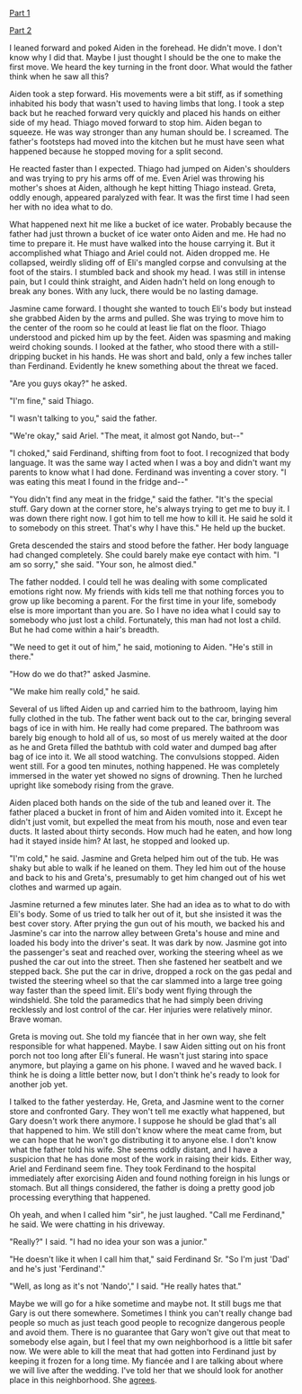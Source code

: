 [Part 1](https://www.reddit.com/r/nosleep/comments/vabojg/the_neighbors_had_a_cookout_but_the_meat_wasnt/)

[Part 2](https://www.reddit.com/r/nosleep/comments/vg732e/the_neighbors_had_a_cookout_but_the_meat_wasnt/)

I leaned forward and poked Aiden in the forehead. He didn't move. I don't know why I did that. Maybe I just thought I should be the one to make the first move. We heard the key turning in the front door. What would the father think when he saw all this?

Aiden took a step forward. His movements were a bit stiff, as if something inhabited his body that wasn't used to having limbs that long. I took a step back but he reached forward very quickly and placed his hands on either side of my head. Thiago moved forward to stop him. Aiden began to squeeze. He was way stronger than any human should be. I screamed. The father's footsteps had moved into the kitchen but he must have seen what happened because he stopped moving for a split second.

He reacted faster than I expected. Thiago had jumped on Aiden's shoulders and was trying to pry his arms off of me. Even Ariel was throwing his mother's shoes at Aiden, although he kept hitting Thiago instead. Greta, oddly enough, appeared paralyzed with fear. It was the first time I had seen her with no idea what to do.

What happened next hit me like a bucket of ice water. Probably because the father had just thrown a bucket of ice water onto Aiden and me. He had no time to prepare it. He must have walked into the house carrying it. But it accomplished what Thiago and Ariel could not. Aiden dropped me. He collapsed, weirdly sliding off of Eli's mangled corpse and convulsing at the foot of the stairs. I stumbled back and shook my head. I was still in intense pain, but I could think straight, and Aiden hadn't held on long enough to break any bones. With any luck, there would be no lasting damage.

Jasmine came forward. I thought she wanted to touch Eli's body but instead she grabbed Aiden by the arms and pulled. She was trying to move him to the center of the room so he could at least lie flat on the floor. Thiago understood and picked him up by the feet. Aiden was spasming and making weird choking sounds. I looked at the father, who stood there with a still-dripping bucket in his hands. He was short and bald, only a few inches taller than Ferdinand. Evidently he knew something about the threat we faced. 

"Are you guys okay?" he asked.

"I'm fine," said Thiago.

"I wasn't talking to you," said the father.

"We're okay," said Ariel. "The meat, it almost got Nando, but--"

"I choked," said Ferdinand, shifting from foot to foot. I recognized that body language. It was the same way I acted when I was a boy and didn't want my parents to know what I had done. Ferdinand was inventing a cover story. "I was eating this meat I found in the fridge and--"

"You didn't find any meat in the fridge," said the father. "It's the special stuff. Gary down at the corner store, he's always trying to get me to buy it. I was down there right now. I got him to tell me how to kill it. He said he sold it to somebody on this street. That's why I have this." He held up the bucket.

Greta descended the stairs and stood before the father. Her body language had changed completely. She could barely make eye contact with him. "I am so sorry," she said. "Your son, he almost died."

The father nodded. I could tell he was dealing with some complicated emotions right now. My friends with kids tell me that nothing forces you to grow up like becoming a parent. For the first time in your life, somebody else is more important than you are. So I have no idea what I could say to somebody who just lost a child. Fortunately, this man had not lost a child. But he had come within a hair's breadth. 

"We need to get it out of him," he said, motioning to Aiden. "He's still in there."

"How do we do that?" asked Jasmine.

"We make him really cold," he said. 

Several of us lifted Aiden up and carried him to the bathroom, laying him fully clothed in the tub. The father went back out to the car, bringing several bags of ice in with him. He really had come prepared. The bathroom was barely big enough to hold all of us, so most of us merely waited at the door as he and Greta filled the bathtub with cold water and dumped bag after bag of ice into it. We all stood watching. The convulsions stopped. Aiden went still. For a good ten minutes, nothing happened. He was completely immersed in the water yet showed no signs of drowning. Then he lurched upright like somebody rising from the grave.

Aiden placed both hands on the side of the tub and leaned over it. The father placed a bucket in front of him and Aiden vomited into it. Except he didn't just vomit, but expelled the meat from his mouth, nose and even tear ducts. It lasted about thirty seconds. How much had he eaten, and how long had it stayed inside him? At last, he stopped and looked up.

"I'm cold," he said. Jasmine and Greta helped him out of the tub. He was shaky but able to walk if he leaned on them. They led him out of the house and back to his and Greta's, presumably to get him changed out of his wet clothes and warmed up again.

Jasmine returned a few minutes later. She had an idea as to what to do with Eli's body. Some of us tried to talk her out of it, but she insisted it was the best cover story. After prying the gun out of his mouth, we backed his and Jasmine's car into the narrow alley between Greta's house and mine and loaded his body into the driver's seat. It was dark by now. Jasmine got into the passenger's seat and reached over, working the steering wheel as we pushed the car out into the street. Then she fastened her seatbelt and we stepped back. She put the car in drive, dropped a rock on the gas pedal and twisted the steering wheel so that the car slammed into a large tree going way faster than the speed limit. Eli's body went flying through the windshield. She told the paramedics that he had simply been driving recklessly and lost control of the car. Her injuries were relatively minor. Brave woman.

Greta is moving out. She told my  fiancée that in her own way, she felt responsible for what happened. Maybe. I saw Aiden sitting out on his front porch not too long after Eli's funeral. He wasn't just staring into space anymore, but playing a game on his phone. I waved and he waved back. I think he is doing a little better now, but I don't think he's ready to look for another job yet.

I talked to the father yesterday. He, Greta, and Jasmine went to the corner store and confronted Gary. They won't tell me exactly what happened, but Gary doesn't work there anymore. I suppose he should be glad that's all that happened to him. We still don't know where the meat came from, but we can hope that he won't go distributing it to anyone else. I don't know what the father told his wife. She seems oddly distant, and I have a suspicion that he has done most of the work in raising their kids. Either way, Ariel and Ferdinand seem fine. They took Ferdinand to the hospital immediately after exorcising Aiden and found nothing foreign in his lungs or stomach. But all things considered, the father is doing a pretty good job processing everything that happened.

Oh yeah, and when I called him "sir", he just laughed. "Call me Ferdinand," he said. We were chatting in his driveway.

"Really?" I said. "I had no idea your son was a junior."

"He doesn't like it when I call him that," said Ferdinand Sr. "So I'm just 'Dad' and he's just 'Ferdinand'."

"Well, as long as it's not 'Nando'," I said. "He really hates that."

Maybe we will go for a hike sometime and maybe not. It still bugs me that Gary is out there somewhere. Sometimes I think you can't really change bad people so much as just teach good people to recognize dangerous people and avoid them. There is no guarantee that Gary won't give out that meat to somebody else again, but I feel that my own neighborhood is a little bit safer now. We were able to kill the meat that had gotten into Ferdinand just by keeping it frozen for a long time. My  fiancée  and I are talking about where we will live after the wedding. I've told her that we should look for another place in this neighborhood. She [agrees](https://www.reddit.com/user/_Cu_Chulainn17).